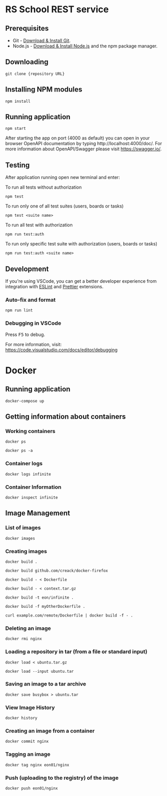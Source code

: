 # RS School REST service

## Prerequisites

- Git - [Download & Install Git](https://git-scm.com/downloads).
- Node.js - [Download & Install Node.js](https://nodejs.org/en/download/) and the npm package manager.

## Downloading

```
git clone {repository URL}
```

## Installing NPM modules

```
npm install
```

## Running application

```
npm start
```

After starting the app on port (4000 as default) you can open
in your browser OpenAPI documentation by typing http://localhost:4000/doc/.
For more information about OpenAPI/Swagger please visit https://swagger.io/.

## Testing

After application running open new terminal and enter:

To run all tests without authorization

```
npm test
```

To run only one of all test suites (users, boards or tasks)

```
npm test <suite name>
```

To run all test with authorization

```
npm run test:auth
```

To run only specific test suite with authorization (users, boards or tasks)

```
npm run test:auth <suite name>
```

## Development

If you're using VSCode, you can get a better developer experience from integration with [ESLint](https://marketplace.visualstudio.com/items?itemName=dbaeumer.vscode-eslint) and [Prettier](https://marketplace.visualstudio.com/items?itemName=esbenp.prettier-vscode) extensions.

### Auto-fix and format

```
npm run lint
```

### Debugging in VSCode

Press <kbd>F5</kbd> to debug.

For more information, visit: https://code.visualstudio.com/docs/editor/debugging


# Docker

## Running application

```
docker-compose up 
```

## Getting information about containers

### Working containers
```
docker ps

docker ps -a
```
### Container logs
```
docker logs infinite
```
### Container Information
```
docker inspect infinite
```

## Image Management

### List of images
```
docker images
```
### Creating images
```
docker build .

docker build github.com/creack/docker-firefox

docker build - < Dockerfile

docker build - < context.tar.gz

docker build -t eon/infinite .

docker build -f myOtherDockerfile .

curl example.com/remote/Dockerfile | docker build -f - .
```
### Deleting an image
```
docker rmi nginx
```
### Loading a repository in tar (from a file or standard input)
```
docker load < ubuntu.tar.gz

docker load --input ubuntu.tar
```
### Saving an image to a tar archive
```
docker save busybox > ubuntu.tar
```
### View Image History
```
docker history
```
### Creating an image from a container
```
docker commit nginx
```
### Tagging an image
```
docker tag nginx eon01/nginx
```
### Push (uploading to the registry) of the image
```
docker push eon01/nginx
```